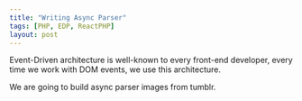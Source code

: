 ```yaml
---
title: "Writing Async Parser"
tags: [PHP, EDP, ReactPHP]
layout: post
---
```


Event-Driven architecture is well-known to every front-end developer, every time we work with DOM events, we use this architecture.


We are going to build async parser images from tumblr.
